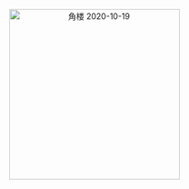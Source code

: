 <p align='center'><img width='300' height='300' src='https://user-images.githubusercontent.com/499038/114888370-bf9e1700-9e3b-11eb-8f16-bd6502bf85ac.jpeg' alt='角楼 2020-10-19' 
